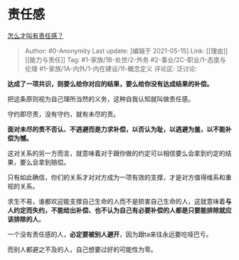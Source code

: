 # 责任感
[怎么才叫有责任感？](https://www.zhihu.com/question/298676115/answer/1835897121)

> Author: #0-Anonymity
> Last update: [编辑于 2021-05-15]
> Link: [[理由]] [[能力与责任]]
> Tag: #1-家族/1B-处世/2-外务 #2-事业/2C-职业/1-态度与伦理 #1-家族/1A-内外/1-内在建设/1f-概念定义
> 评论区:
> 泛讨论:

**达成了一项共识，则要么给你对应的结果，要么给你没有达成结果的补偿。**

把这条原则视为自己理所当然的义务，这种自我认知就叫做责任感。

守约即尽责，没有守约，就有未尽的责。

**面对未尽的责不否认、不逃避而是力求补偿，以否认为耻，以逃避为羞，以不能补偿为憾。**

这对关系的另一方而言，就意味着对于跟你做的约定可以相信要么会拿到约定的结果，要么会拿到赔偿。

只有如此确信，你们的关系才对对方成为一项有效的支撑，才是对方值得维系和重视的关系。

求生不易，谁都欢迎能支撑自己生命的人而不是损害自己生命的人，这就意味着**与人约定而失约，不能给出补偿、也不认为自己有必要补偿的人都是只要能排除就应该排除的人**。

一个没有责任感的人，**必定要被别人避开**，因为跟ta来往永远要吃哑巴亏。

而别人都避之不及的人，自己想要过好的可能性为零。
